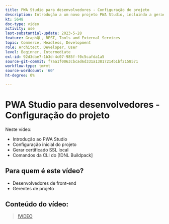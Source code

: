 ```yaml
---
title: PWA Studio para desenvolvedores - Configuração do projeto
description: Introdução a um novo projeto PWA Studio, incluindo a geração de um certificado SSL local e os comandos da CLI do pacote de build.
kt: 5648
doc-type: video
activity: use
last-substantial-update: 2023-5-28
feature: GraphQL, REST, Tools and External Services
topic: Commerce, Headless, Development
role: Architect, Developer, User
level: Beginner, Intermediate
exl-id: 92d3dae7-1b3d-4c07-985f-f0c5cafda1a5
source-git-commit: f7aa1f0063cbcad6d331a13817214b1bf2158571
workflow-type: tm+mt
source-wordcount: '60'
ht-degree: 0%

---
```


# PWA Studio para desenvolvedores - Configuração do projeto

Neste vídeo:

- Introdução ao PWA Studio
- Configuração inicial do projeto
- Gerar certificado SSL local
- Comandos da CLI do [!DNL Buildpack]

## Para quem é este vídeo?

- Desenvolvedores de front-end
- Gerentes de projeto

## Conteúdo do vídeo:

>[!VIDEO](https://video.tv.adobe.com/v/35719?quality=12&learn=on)
